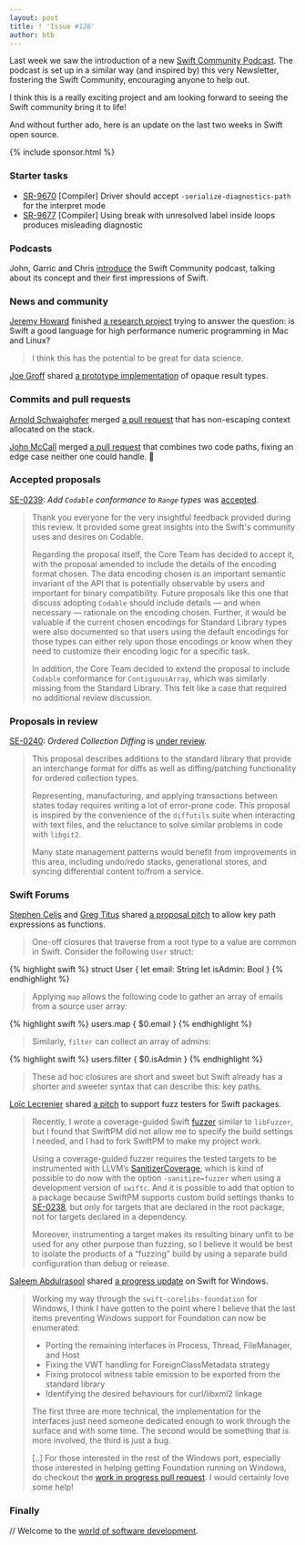 ```yaml
---
layout: post
title: ! 'Issue #126'
author: btb
---
```


Last week we saw the introduction of a new [Swift Community Podcast](https://www.swiftcommunitypodcast.org).
The podcast is set up in a similar way (and inspired by) this very Newsletter,
fostering the Swift Community, encouraging anyone to help out.

I think this is a really exciting project and am looking forward to seeing the
Swift community bring it to life!

And without further ado, here is an update on the last two weeks in Swift open
source.

<!--excerpt-->

{% include sponsor.html %}

### Starter tasks

- [SR-9670](https://bugs.swift.org/browse/SR-9670) [Compiler] Driver should accept `-serialize-diagnostics-path` for the interpret mode
- [SR-9677](https://bugs.swift.org/browse/SR-9677) [Compiler] Using break with unresolved label inside loops produces misleading diagnostic

### Podcasts

John, Garric and Chris [introduce](https://www.swiftcommunitypodcast.org/episodes/1) the Swift Community podcast, talking about its concept and their first impressions of Swift.

### News and community

[Jeremy Howard](https://twitter.com/jeremyphoward) finished [a research project](https://www.fast.ai/2019/01/10/swift-numerics/) trying to answer the question: is Swift a good language for high performance numeric programming in Mac and Linux?

> I think this has the potential to be great for data science.

[Joe Groff](https://twitter.com/jckarter) shared [a prototype implementation](https://forums.swift.org/t/opaque-result-types/15645/250) of opaque result types.

### Commits and pull requests

[Arnold Schwaighofer](https://github.com/aschwaighofer) merged [a pull request](https://github.com/apple/swift/pull/21933) that has non-escaping context allocated on the stack.

[John McCall](https://twitter.com/pathofshrines) merged [a pull request](https://github.com/apple/swift/pull/21932) that combines two code paths, fixing an edge case neither one could handle. 🎉

### Accepted proposals

[SE-0239](https://github.com/apple/swift-evolution/blob/master/proposals/0239-codable-range.md): *Add `Codable` conformance to `Range` types* was [accepted](https://forums.swift.org/t/se-0239-add-codable-conformance-to-range-types/18794/50).

> Thank you everyone for the very insightful feedback provided during this review. It provided some great insights into the Swift's community uses and desires on Codable.
>
> Regarding the proposal itself, the Core Team has decided to accept it, with the proposal amended to include the details of the encoding format chosen. The data encoding chosen is an important semantic invariant of the API that is potentially observable by users and important for binary compatibility. Future proposals like this one that discuss adopting `Codable` should include details — and when necessary — rationale on the encoding chosen. Further, it would be valuable if the current chosen encodings for Standard Library types were also documented so that users using the default encodings for those types can either rely upon those encodings or know when they need to customize their encoding logic for a specific task.
>
> In addition, the Core Team decided to extend the proposal to include `Codable` conformance for `ContiguousArray`, which was similarly missing from the Standard Library. This felt like a case that required no additional review discussion.

### Proposals in review

[SE-0240](https://github.com/apple/swift-evolution/blob/master/proposals/0240-ordered-collection-diffing.md): *Ordered Collection Diffing* is [under review](https://forums.swift.org/t/se-0240-ordered-collection-diffing/19514).

> This proposal describes additions to the standard library that provide an interchange format for diffs as well as diffing/patching functionality for ordered collection types.
>
> Representing, manufacturing, and applying transactions between states today requires writing a lot of error-prone code. This proposal is inspired by the convenience of the `diffutils` suite when interacting with text files, and the reluctance to solve similar problems in code with `libgit2`.
>
> Many state management patterns would benefit from improvements in this area, including undo/redo stacks, generational stores, and syncing differential content to/from a service.

### Swift Forums

[Stephen Celis](https://twitter.com/stephencelis) and [Greg Titus](https://twitter.com/gregtitus) shared [a proposal pitch](https://forums.swift.org/t/key-path-expressions-as-functions/19587) to allow key path expressions as functions.

> One-off closures that traverse from a root type to a value are common in Swift. Consider the following `User` struct:

{% highlight swift %}
struct User {
    let email: String
    let isAdmin: Bool
}
{% endhighlight %}

> Applying `map` allows the following code to gather an array of emails from a source user array:

{% highlight swift %}
users.map { $0.email }
{% endhighlight %}

> Similarly, `filter` can collect an array of admins:

{% highlight swift %}
users.filter { $0.isAdmin }
{% endhighlight %}

> These ad hoc closures are short and sweet but Swift already has a shorter and sweeter syntax that can describe this: key paths.

[Loïc Lecrenier]() shared [a pitch](https://forums.swift.org/t/support-for-fuzz-testers-in-swift-packages/19494) to support fuzz testers for Swift packages.

> Recently, I wrote a coverage-guided Swift [fuzzer](https://github.com/loiclec/FuzzCheck) similar to `libFuzzer`, but I found that SwiftPM did not allow me to specify the build settings I needed, and I had to fork SwiftPM to make my project work.
>
> Using a coverage-guided fuzzer requires the tested targets to be instrumented with LLVM’s [SanitizerCoverage](https://clang.llvm.org/docs/SanitizerCoverage.html), which is kind of possible to do now with the option `-sanitize=fuzzer` when using a development version of `swiftc`. And it is possible to add that option to a package because SwiftPM supports custom build settings thanks to [SE-0238](https://github.com/apple/swift-evolution/blob/master/proposals/0238-package-manager-build-settings.md), but only for targets that are declared in the root package, not for targets declared in a dependency.
>
> Moreover, instrumenting a target makes its resulting binary unfit to be used for any other purpose than fuzzing, so I believe it would be best to isolate the products of a “fuzzing” build by using a separate build configuration than debug or release.

[Saleem Abdulrasool](https://twitter.com/compnerd) shared [a progress update](https://forums.swift.org/t/swift-corelibs-foundation-windows-and-build-option-defaults-recommendations/19463) on Swift for Windows.

> Working my way through the `swift-corelibs-foundation` for Windows, I think I have gotten to the point where I believe that the last items preventing Windows support for Foundation can now be enumerated:
>
> - Porting the remaining interfaces in Process, Thread, FileManager, and Host
> - Fixing the VWT handling for ForeignClassMetadata strategy
> - Fixing protocol witness table emission to be exported from the standard library
> - Identifying the desired behaviours for curl/libxml2 linkage
>
> The first three are more technical, the implementation for the interfaces just need someone dedicated enough to work through the surface and with some time. The second would be something that is more involved, the third is just a bug.
>
> [..] For those interested in the rest of the Windows port, especially those interested in helping getting Foundation running on Windows, do checkout the [work in progress pull request](https://github.com/apple/swift-corelibs-foundation/pull/1812). I would certainly love some help!

### Finally

// Welcome to the [world of software development](https://twitter.com/jckarter/status/1085303872883613696).
